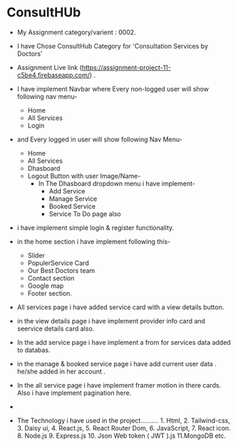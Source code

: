 # ConsultHUb


- My Assignment category/varient : 0002. 

- I have Chose ConsultHub Category for 'Consultation Services by Doctors'

- Assignment Live link (https://assignment-project-11-c5be4.firebaseapp.com/) .

- I have implement Navbar where Every non-logged user will show following nav menu-
   - Home
   - All Services
   - Login
- and Every logged in user will show following Nav Menu-
   - Home
   - All Services
   - Dhasboard
   - Logout Button with user Image/Name-
      - In The Dhasboard dropdown menu i have implement-
         - Add Service
         - Manage Service
         - Booked Service
         - Service To Do page also
- i have implement simple login & register functionality.

- in the home section i have implement following this-
   - Slider
   - PopulerService Card
   - Our Best Doctors team
   - Contact section
   - Google map 
   - Footer section.


- All services page i have added service card with a view details button.

- in the view details page i have implement provider info card and seervice details card also.

- In the add service page i have implement a from for services data added to databas.

- in the manage & booked service page i have add current user data . he/she added in her account .

- In the all service page i have implement framer motion in there cards. Also i have implement pagination here.

- 
* The Technology i have used in the project..........
        1. Html,
        2. Tailwind-css,
        3. Daisy ui,
        4. React.js,
        5. React Router Dom,
        6. JavaScript,
        7. React icon.
        8. Node.js
        9. Express.js
        10. Json Web token ( JWT ).js
        11.MongoDB etc.

  
  
